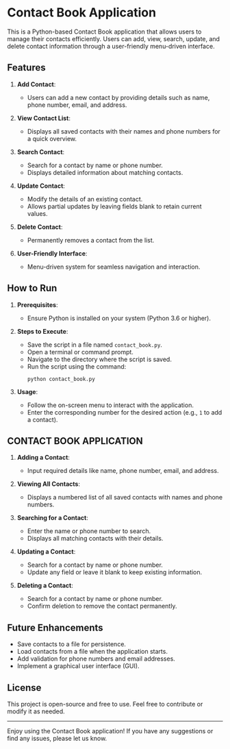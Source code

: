 # Contact Book Application

This is a Python-based Contact Book application that allows users to manage their contacts efficiently. Users can add, view, search, update, and delete contact information through a user-friendly menu-driven interface.

## Features

1. **Add Contact**: 
   - Users can add a new contact by providing details such as name, phone number, email, and address.

2. **View Contact List**: 
   - Displays all saved contacts with their names and phone numbers for a quick overview.

3. **Search Contact**: 
   - Search for a contact by name or phone number.
   - Displays detailed information about matching contacts.

4. **Update Contact**: 
   - Modify the details of an existing contact.
   - Allows partial updates by leaving fields blank to retain current values.

5. **Delete Contact**: 
   - Permanently removes a contact from the list.

6. **User-Friendly Interface**:
   - Menu-driven system for seamless navigation and interaction.

## How to Run

1. **Prerequisites**:
   - Ensure Python is installed on your system (Python 3.6 or higher).

2. **Steps to Execute**:
   - Save the script in a file named `contact_book.py`.
   - Open a terminal or command prompt.
   - Navigate to the directory where the script is saved.
   - Run the script using the command:
     ```
     python contact_book.py
     ```

3. **Usage**:
   - Follow the on-screen menu to interact with the application.
   - Enter the corresponding number for the desired action (e.g., `1` to add a contact).

## CONTACT BOOK APPLICATION

1. **Adding a Contact**:
   - Input required details like name, phone number, email, and address.

2. **Viewing All Contacts**:
   - Displays a numbered list of all saved contacts with names and phone numbers.

3. **Searching for a Contact**:
   - Enter the name or phone number to search.
   - Displays all matching contacts with their details.

4. **Updating a Contact**:
   - Search for a contact by name or phone number.
   - Update any field or leave it blank to keep existing information.

5. **Deleting a Contact**:
   - Search for a contact by name or phone number.
   - Confirm deletion to remove the contact permanently.

## Future Enhancements

- Save contacts to a file for persistence.
- Load contacts from a file when the application starts.
- Add validation for phone numbers and email addresses.
- Implement a graphical user interface (GUI).

## License

This project is open-source and free to use. Feel free to contribute or modify it as needed.

---

Enjoy using the Contact Book application! If you have any suggestions or find any issues, please let us know.
